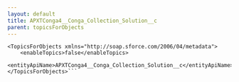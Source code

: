 ```yaml
---
layout: default
title: APXTConga4__Conga_Collection_Solution__c
parent: topicsForObjects
---
```


```<?xml version="1.0" encoding="UTF-8"?>
<TopicsForObjects xmlns="http://soap.sforce.com/2006/04/metadata">
    <enableTopics>false</enableTopics>
    <entityApiName>APXTConga4__Conga_Collection_Solution__c</entityApiName>
</TopicsForObjects>```
